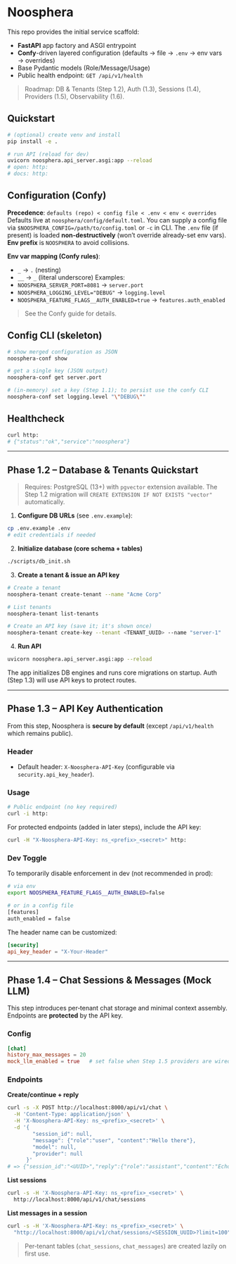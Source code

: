 # Noosphera

This repo provides the initial service scaffold:
- **FastAPI** app factory and ASGI entrypoint
- **Confy**-driven layered configuration (defaults → file → `.env` → env vars → overrides)
- Base Pydantic models (Role/Message/Usage)
- Public health endpoint: `GET /api/v1/health`

> Roadmap: DB & Tenants (Step 1.2), Auth (1.3), Sessions (1.4), Providers (1.5), Observability (1.6).

## Quickstart

```bash
# (optional) create venv and install
pip install -e .

# run API (reload for dev)
uvicorn noosphera.api_server.asgi:app --reload
# open: http:
# docs: http:
````

## Configuration (Confy)

**Precedence**: `defaults (repo) < config file < .env < env < overrides`
Defaults live at `noosphera/config/default.toml`. You can supply a config file via
`$NOOSPHERA_CONFIG=/path/to/config.toml` or `-c` in CLI. The `.env` file (if present) is
loaded **non-destructively** (won’t override already-set env vars).
**Env prefix** is `NOOSPHERA` to avoid collisions.

**Env var mapping (Confy rules)**:

* `_` → `.` (nesting)
* `__` → `_` (literal underscore)
  Examples:
* `NOOSPHERA_SERVER_PORT=8081` → `server.port`
* `NOOSPHERA_LOGGING_LEVEL="DEBUG"` → `logging.level`
* `NOOSPHERA_FEATURE_FLAGS__AUTH_ENABLED=true` → `features.auth_enabled`

> See the Confy guide for details.

## Config CLI (skeleton)

```bash
# show merged configuration as JSON
noosphera-conf show

# get a single key (JSON output)
noosphera-conf get server.port

# (in-memory) set a key (Step 1.1); to persist use the confy CLI
noosphera-conf set logging.level "\"DEBUG\""
```

## Healthcheck

```bash
curl http:
# {"status":"ok","service":"noosphera"}
```

---

## Phase 1.2 – Database & Tenants Quickstart

> Requires: PostgreSQL (13+) with `pgvector` extension available.
> The Step 1.2 migration will `CREATE EXTENSION IF NOT EXISTS "vector"` automatically.

1. **Configure DB URLs** (see `.env.example`):

```bash
cp .env.example .env
# edit credentials if needed
```

2. **Initialize database (core schema + tables)**

```bash
./scripts/db_init.sh
```

3. **Create a tenant & issue an API key**

```bash
# Create a tenant
noosphera-tenant create-tenant --name "Acme Corp"

# List tenants
noosphera-tenant list-tenants

# Create an API key (save it; it's shown once)
noosphera-tenant create-key --tenant <TENANT_UUID> --name "server-1"
```

4. **Run API**

```bash
uvicorn noosphera.api_server.asgi:app --reload
```

The app initializes DB engines and runs core migrations on startup. Auth (Step 1.3) will use API keys to protect routes.

---

## Phase 1.3 – API Key Authentication

From this step, Noosphera is **secure by default** (except `/api/v1/health` which remains public).

### Header

* Default header: `X-Noosphera-API-Key` (configurable via `security.api_key_header`).

### Usage

```bash
# Public endpoint (no key required)
curl -i http:
```

For protected endpoints (added in later steps), include the API key:

```bash
curl -H "X-Noosphera-API-Key: ns_<prefix>_<secret>" http:
```

### Dev Toggle

To temporarily disable enforcement in dev (not recommended in prod):

```bash
# via env
export NOOSPHERA_FEATURE_FLAGS__AUTH_ENABLED=false

# or in a config file
[features]
auth_enabled = false
```

The header name can be customized:

```toml
[security]
api_key_header = "X-Your-Header"
```

---

## Phase 1.4 – Chat Sessions & Messages (Mock LLM)

This step introduces per‑tenant chat storage and minimal context assembly. Endpoints are **protected** by the API key.

### Config

```toml
[chat]
history_max_messages = 20
mock_llm_enabled = true   # set false when Step 1.5 providers are wired
```

### Endpoints

**Create/continue + reply**

```bash
curl -s -X POST http://localhost:8000/api/v1/chat \
  -H 'Content-Type: application/json' \
  -H 'X-Noosphera-API-Key: ns_<prefix>_<secret>' \
  -d '{
        "session_id": null,
        "message": {"role":"user", "content":"Hello there"},
        "model": null,
        "provider": null
      }'
# => {"session_id":"<UUID>","reply":{"role":"assistant","content":"Echo: Hello there"}}
```

**List sessions**

```bash
curl -s -H 'X-Noosphera-API-Key: ns_<prefix>_<secret>' \
  http://localhost:8000/api/v1/chat/sessions
```

**List messages in a session**

```bash
curl -s -H 'X-Noosphera-API-Key: ns_<prefix>_<secret>' \
  "http://localhost:8000/api/v1/chat/sessions/<SESSION_UUID>?limit=100"
```

> Per‑tenant tables (`chat_sessions`, `chat_messages`) are created lazily on first use.
